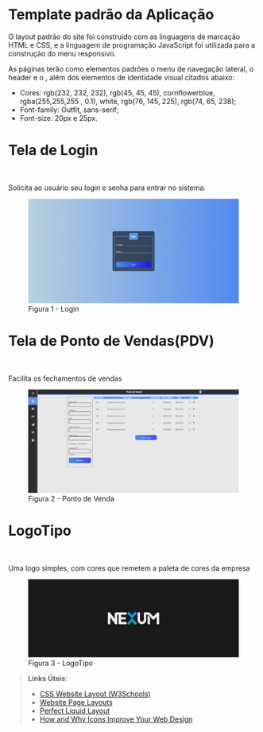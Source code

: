 # Template padrão da Aplicação
O layout padrão do site foi construído com as linguagens de marcação HTML e CSS, e a linguagem de programação JavaScript foi utilizada para a construção do menu responsivo.

As páginas terão como elementos padrões o menu de navegação lateral, o header e o , além dos elementos de identidade visual citados abaixo:

* Cores: rgb(232, 232, 232), rgb(45, 45, 45), cornflowerblue, rgba(255,255,255 , 0.1), white, rgb(76, 145, 225), rgb(74, 65, 238);
* Font-family: Outfit, sans-serif;
* Font-size: 20px e 25px.


# Tela de Login

&nbsp;


Solicita ao usuário seu login e senha para entrar no sistema.
<figure> 
  <img src="img/tela-login.png"
  <figcaption>Figura 1 - Login</figcaption>
</figure>

# Tela de Ponto de Vendas(PDV)

&nbsp;


Facilita os fechamentos de vendas
<figure> 
  <img src="img/ponto-de-venda.png"
  <figcaption>Figura 2 - Ponto de Venda</figcaption>
</figure>

# LogoTipo

&nbsp;


Uma logo simples, com cores que remetem a paleta de cores da empresa
<figure> 
  <img src="img/logo-nexum.jpeg"
  <figcaption>Figura 3 - LogoTipo</figcaption>
</figure>
 
> **Links Úteis**:
>
> - [CSS Website Layout (W3Schools)](https://www.w3schools.com/css/css_website_layout.asp)
> - [Website Page Layouts](http://www.cellbiol.com/bioinformatics_web_development/chapter-3-your-first-web-page-learning-html-and-css/website-page-layouts/)
> - [Perfect Liquid Layout](https://matthewjamestaylor.com/perfect-liquid-layouts)
> - [How and Why Icons Improve Your Web Design](https://usabilla.com/blog/how-and-why-icons-improve-you-web-design/)
